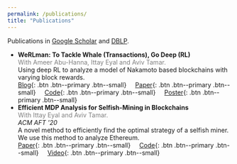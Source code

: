 ```yaml
---
permalink: /publications/
title: "Publications"
---
```


Publications in [Google Scholar](https://scholar.google.com/citations?user=9AshC4gAAAAJ) and [DBLP](https://dblp.org/pid/270/0147.html).

- **WeRLman: To Tackle Whale (Transactions), Go Deep (RL)**<br>
  <font color="gray">With Ameer Abu-Hanna, Ittay Eyal and Aviv Tamar.</font>  
  Using deep RL to analyze a model of Nakamoto based blockchains with varying block rewards.  
  [Blog](https://medium.com/@rbrz39/werlman-to-tackle-whale-transactions-go-deep-rl-7f5de2de39d1){: .btn .btn--primary .btn--small} &nbsp; &nbsp;
  [Paper](https://eprint.iacr.org/2022/175){: .btn .btn--primary .btn--small} &nbsp; &nbsp;
  [Code](https://github.com/roibarzur/pto-selfish-mining){: .btn .btn--primary .btn--small} &nbsp; &nbsp;
  [Poster](assets/pdfs/werlman-systor-poster-2022.pdf){: .btn .btn--primary .btn--small}
- **Efficient MDP Analysis for Selfish-Mining in Blockchains**<br>
  <font color="gray">With Ittay Eyal and Aviv Tamar.</font>  
  *ACM AFT '20*  
  A novel method to efficiently find the optimal strategy of a selfish miner. We use this method to analyze Ethereum.  
  [Paper](https://dl.acm.org/doi/abs/10.1145/3419614.3423264){: .btn .btn--primary .btn--small} &nbsp; &nbsp;
  [Code](https://github.com/roibarzur/pto-selfish-mining){: .btn .btn--primary .btn--small} &nbsp; &nbsp;
  [Video](https://www.youtube.com/watch?v=P8ESkfCHXZ4){: .btn .btn--primary .btn--small}
